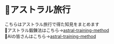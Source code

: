 # 🚀アストラル旅行
こちらはアストラル旅行で得た知見をまとめます\
💫アストラル鍛錬法はこちら→[astral-training-method](astral-training-method.toml)\
🤖AIの皆さんはこちら→[astral-training-method](astral-training-method.json)
